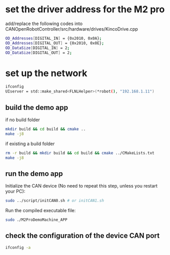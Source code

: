 # set the driver address for the M2 pro
add/replace the following codes into CANOpenRobotController/src/hardware/drives/KincoDrive.cpp
```bash
OD_Addresses[DIGITAL_IN] = {0x2010, 0x0A};
OD_Addresses[DIGITAL_OUT] = {0x2010, 0x0E};
OD_DataSize[DIGITAL_IN] = 2;
OD_DataSize[DIGITAL_OUT] = 2;
```

# set up the network
```bash
ifconfig
UIserver = std::make_shared<FLNLHelper>(*robot(), "192.168.1.11")
```

## build the demo app
if no build folder
```bash
mkdir build && cd build && cmake ..
make -j8
```

if existing a build folder
```bash
rm -r build && mkdir build && cd build && cmake ../CMakeLists.txt
make -j8
```

## run the demo app
Initialize the CAN device (No need to repeat this step, unless you restart your PC):

```bash
sudo ../script/initCAN0.sh # or initCAN1.sh
```

Run the compiled executable file:
```bash
sudo ./M2ProDemoMachine_APP
```

## check the configuration of the device CAN port
```bash
ifconfig -a
```